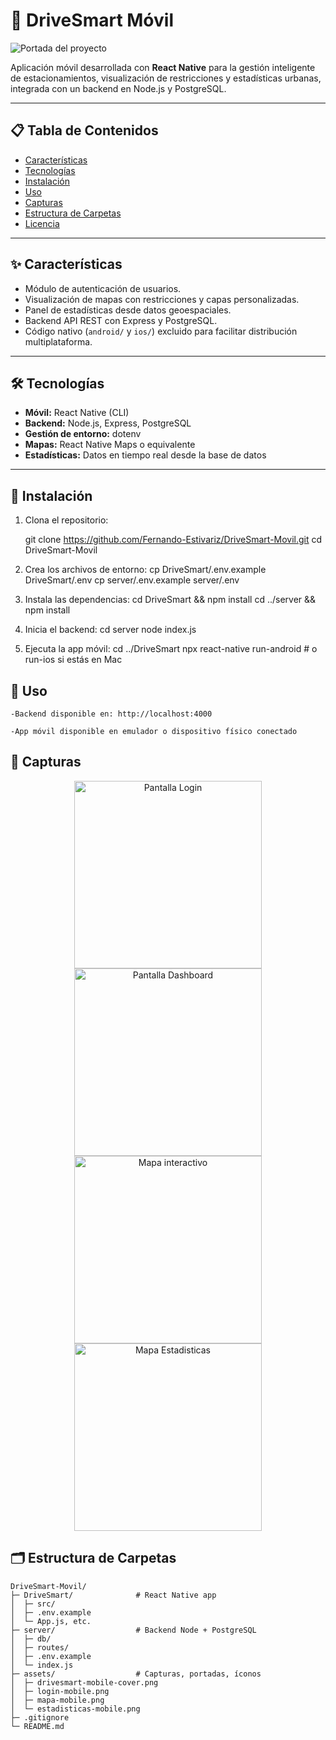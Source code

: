 # 📱 DriveSmart Móvil

![Portada del proyecto](./assets/login.png)

Aplicación móvil desarrollada con **React Native** para la gestión inteligente de estacionamientos, visualización de restricciones y estadísticas urbanas, integrada con un backend en Node.js y PostgreSQL.

---

## 📋 Tabla de Contenidos

* [Características](#-características)
* [Tecnologías](#-tecnologías)
* [Instalación](#-instalación)
* [Uso](#-uso)
* [Capturas](#-capturas)
* [Estructura de Carpetas](#-estructura-de-carpetas)
* [Licencia](#-licencia)

---

## ✨ Características

* Módulo de autenticación de usuarios.
* Visualización de mapas con restricciones y capas personalizadas.
* Panel de estadísticas desde datos geoespaciales.
* Backend API REST con Express y PostgreSQL.
* Código nativo (`android/` y `ios/`) excluido para facilitar distribución multiplataforma.

---

## 🛠 Tecnologías

* **Móvil:** React Native (CLI)
* **Backend:** Node.js, Express, PostgreSQL
* **Gestión de entorno:** dotenv
* **Mapas:** React Native Maps o equivalente
* **Estadísticas:** Datos en tiempo real desde la base de datos

---

## 🔧 Instalación

1. Clona el repositorio:

   git clone https://github.com/Fernando-Estivariz/DriveSmart-Movil.git
   cd DriveSmart-Movil

2. Crea los archivos de entorno:
    cp DriveSmart/.env.example DriveSmart/.env
    cp server/.env.example server/.env

3. Instala las dependencias:
    cd DriveSmart && npm install
    cd ../server && npm install

4. Inicia el backend:
    cd server
    node index.js

5. Ejecuta la app móvil:
    cd ../DriveSmart
    npx react-native run-android  # o run-ios si estás en Mac

## 🚀 Uso
    -Backend disponible en: http://localhost:4000

    -App móvil disponible en emulador o dispositivo físico conectado

## 📸 Capturas

<p align="center">
  <img src="./assets/login.png" alt="Pantalla Login" width="300" />
  <img src="./assets/carga.png" alt="Pantalla Dashboard" width="300" />
  <img src="./assets/carga.png" alt="Mapa interactivo" width="300" />
  <img src="./assets/resgistrate.png" alt="Mapa Estadisticas" width="300" />
</p>

## 🗂 Estructura de Carpetas

```text
DriveSmart-Movil/
├─ DriveSmart/              # React Native app
│  ├─ src/
│  ├─ .env.example
│  └─ App.js, etc.
├─ server/                  # Backend Node + PostgreSQL
│  ├─ db/
│  ├─ routes/
│  ├─ .env.example
│  └─ index.js
├─ assets/                  # Capturas, portadas, íconos
│  ├─ drivesmart-mobile-cover.png
│  ├─ login-mobile.png
│  ├─ mapa-mobile.png
│  └─ estadisticas-mobile.png
├─ .gitignore
└─ README.md